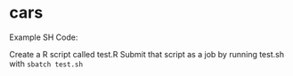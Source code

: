 # cars

Example SH Code:

Create a R script called test.R
Submit that script as a job by running test.sh with `sbatch test.sh`
